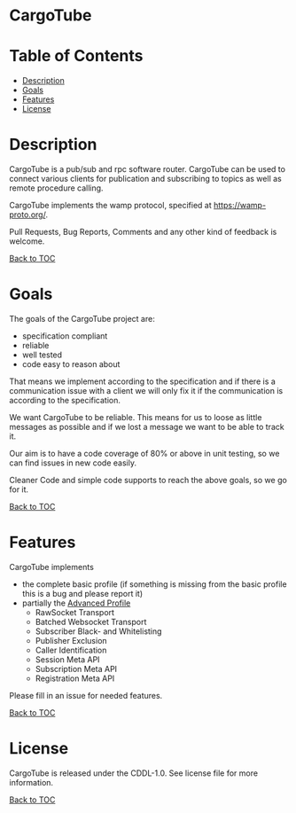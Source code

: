 CargoTube
=========

Table of Contents
=================

* [Description](#description)
* [Goals](#goals)
* [Features](#features)
* [License](#license)


Description
===========
CargoTube is a pub/sub and rpc software router.
CargoTube can be used to connect various clients
for publication and subscribing to topics as well
as remote procedure calling.

CargoTube implements the wamp protocol, specified
at https://wamp-proto.org/.

Pull Requests, Bug Reports, Comments and any other kind of feedback is welcome.

[Back to TOC](#table-of-contents)


Goals
=====

The goals of the CargoTube project are:

* specification compliant
* reliable
* well tested
* code easy to reason about


That means we implement according to the specification and if
there is a communication issue with a client we will only fix it
if the communication is according to the specification.

We want CargoTube to be reliable. This means for us to loose as
little messages as possible and if we lost a message we want to
be able to track it.

Our aim is to have a code coverage of 80% or above in unit testing,
so we can find issues in new code easily.

Cleaner Code and simple code supports to reach the above goals, so
we go for it.

[Back to TOC](#table-of-contents)

Features
========

CargoTube implements

* the complete basic profile (if something is missing from the basic profile this is a bug and please report it)
* partially the [Advanced Profile](https://wamp-proto.org/static/rfc/draft-oberstet-hybi-crossbar-wamp.html#rfc.section.14)
  * RawSocket Transport
  * Batched Websocket Transport
  * Subscriber Black- and Whitelisting
  * Publisher Exclusion
  * Caller Identification
  * Session Meta API
  * Subscription Meta API
  * Registration Meta API

Please fill in an issue for needed features.

[Back to TOC](#table-of-contents)




License
=======
CargoTube is released under the CDDL-1.0.
See license file for more information.

[Back to TOC](#table-of-contents)
